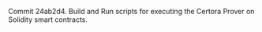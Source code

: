 Commit 24ab2d4.                    Build and Run scripts for executing the Certora Prover on Solidity smart contracts.